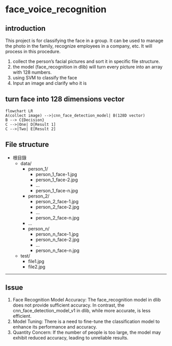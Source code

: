 # face_voice_recognition
## introduction
This project is for classifying the face in a group. It can be used to manage the photo in 
the family, recognize employees in a company, etc. It will process in this procedure.
1. collect the person’s facial pictures and sort it in specific file structure.
2. the model (face_recognition in dlib) will turn every picture into an array with 128 
numbers. 
3. using SVM to classify the face
4. Input an image and clarify who it is

## turn face into 128 dimensions vector
```mermaid
flowchart LR
A(collect image) -->|cnn_face_detection_model| B(128D vector)
B --> C{Decision}
C -->|One| D[Result 1]
C -->|Two| E[Result 2]
```

## File structure  
- 根目錄
  - data/
    - person_1/
      - person_1_face-1.jpg
      - person_1_face-2.jpg
      - ...
      - person_1_face-n.jpg
    - person_2/
      - person_2_face-1.jpg
      - person_2_face-2.jpg
      - ...
      - person_2_face-n.jpg
    - ...
    - person_n/
      - person_n_face-1.jpg
      - person_n_face-2.jpg
      - ...
      - person_n_face-n.jpg
  - test/
    - file1.jpg
    - file2.jpg
---------------------------
## Issue
1. Face Recognition Model Accuracy:
The face_recognition model in dlib does not provide sufficient accuracy. In contrast, the cnn_face_detection_model_v1 in dlib, while more accurate, is less efficient.
2. Model Tuning:
There is a need to fine-tune the classification model to enhance its performance and accuracy.
3. Quantity Concern:
If the number of people is too large, the model may exhibit reduced accuracy, leading to unreliable results.
